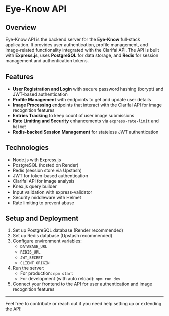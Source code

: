 # Eye-Know API

## Overview

Eye-Know API is the backend server for the **Eye-Know** full-stack application. It provides user authentication, profile management, and image-related functionality integrated with the Clarifai API. The API is built with **Express.js**, uses **PostgreSQL** for data storage, and **Redis** for session management and authentication tokens.

## Features

- **User Registration and Login** with secure password hashing (bcrypt) and JWT-based authentication
- **Profile Management** with endpoints to get and update user details
- **Image Processing** endpoints that interact with the Clarifai API for image recognition features
- **Entries Tracking** to keep count of user image submissions
- **Rate Limiting and Security** enhancements via `express-rate-limit` and `helmet`
- **Redis-backed Session Management** for stateless JWT authentication

## Technologies

- Node.js with Express.js
- PostgreSQL (hosted on Render)
- Redis (session store via Upstash)
- JWT for token-based authentication
- Clarifai API for image analysis
- Knex.js query builder
- Input validation with express-validator
- Security middleware with Helmet
- Rate limiting to prevent abuse

## Setup and Deployment

1. Set up PostgreSQL database (Render recommended)
2. Set up Redis database (Upstash recommended)
3. Configure environment variables:
   - `DATABASE_URL`
   - `REDIS_URL`
   - `JWT_SECRET`
   - `CLIENT_ORIGIN`
4. Run the server:
   - For production: `npm start`
   - For development (with auto reload): `npm run dev`
5. Connect your frontend to the API for user authentication and image recognition features

---

Feel free to contribute or reach out if you need help setting up or extending the API!

